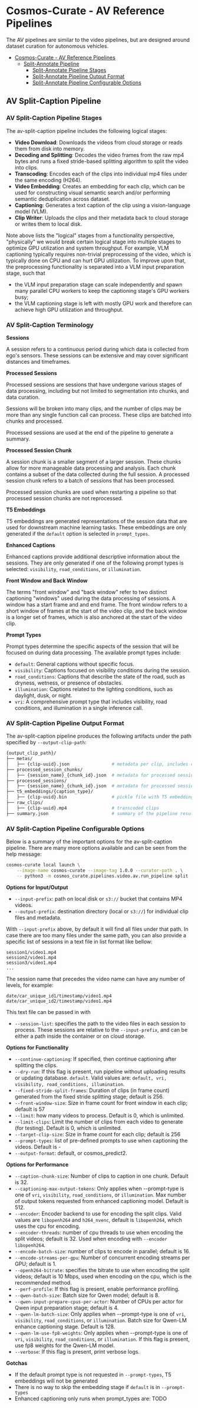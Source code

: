 # Cosmos-Curate - AV Reference Pipelines

The AV pipelines are similar to the video pipelines, but are designed around dataset curation for autonomous vehicles.

- [Cosmos-Curate - AV Reference Pipelines](#cosmos-curate---reference-pipelines)
  - [Split-Annotate Pipeline](#split-annotate-pipeline)
    - [Split-Annotate Pipeline Stages](#split-annotate-pipeline-stages)
    - [Split-Annotate Pipeline Output Format](#split-annotate-pipeline-output-format)
    - [Split-Annotate Pipeline Configurable Options](#split-annotate-pipeline-configurable-options)

## AV Split-Caption Pipeline

### AV Split-Caption Pipeline Stages

The av-split-caption pipeline includes the following logical stages:
- **Video Download**: Downloads the videos from cloud storage or reads them from disk into memory.
- **Decoding and Splitting**: Decodes the video frames from the raw mp4 bytes and runs a fixed stride-based splitting algorithm to split the video into clips.
- **Transcoding**: Encodes each of the clips into individual mp4 files under the same encoding (H264).
- **Video Embedding**: Creates an embedding for each clip, which can be used for constructing visual semantic search and/or performing semantic deduplication across dataset.
- **Captioning**: Generates a text caption of the clip using a vision-language model (VLM).
- **Clip Writer**: Uploads the clips and their metadata back to cloud storage or writes them to local disk.

Note above lists the "logical" stages from a functionality perspective,
"physically" we would break certain logical stage into multiple stages to optimize GPU utilization and system throughput.
For example, VLM captioning typically requires non-trivial preprocessing of the video, which is typically done on CPU and can hurt GPU utilization.
To improve upon that, the preprocessing functionality is separated into a VLM input preparation stage, such that
- the VLM input preparation stage can scale independently and spawn many parallel CPU workers to keep the captioning stage's GPU workers busy;
- the VLM captioning stage is left with mostly GPU work and therefore can achieve high GPU utilization and throughput.

### AV Split-Caption Terminology

**Sessions**

A session refers to a continuous period during which data is collected from ego's sensors. These sessions can be extensive and may cover significant distances and timeframes.

**Processed Sessions**

Processed sessions are sessions that have undergone various stages of data processing, including but not limited to segmentation into chunks, and data curation.

Sessions will be broken into many clips, and the number of clips may be more than any single function call can process. These clips are batched into chunks and processed.

Processed sessions are used at the end of the pipeline to generate a summary.

**Processed Session Chunk**

A session chunk is a smaller segment of a larger  session. These chunks allow for more manageable data processing and analysis. Each chunk contains a subset of the data collected during the full session. A processed session chunk refers to a batch of sessions that has been processed.

Processed session chunks are used when restarting a pipeline so that processed session chunks are not reprocessed.

**T5 Embeddings**

T5 embeddings are generated representations of the session data that are used for downstream machine learning tasks. These embeddings are only generated if the `default` option is selected in `prompt_types`.

**Enhanced Captions**

Enhanced captions provide additional descriptive information about the sessions. They are only generated if one of the following prompt types is selected: `visibility`, `road_conditions`, or `illumination`.

**Front Window and Back Window**

The terms "front window" and "back window" refer to two distinct captioning "windows" used during the data processing of sessions. A window has a start frame and and end frame. The front window refers to a short window of frames at the start of the video clip, and the back window is a longer set of frames, which is also anchored at the start of the video clip.

**Prompt Types**

Prompt types determine the specific aspects of the session that will be focused on during data processing. The available prompt types include:

- `default`: General captions without specific focus.
- `visibility`: Captions focused on visibility conditions during the session.
- `road_conditions`: Captions that describe the state of the road, such as dryness, wetness, or presence of obstacles.
- `illumination`: Captions related to the lighting conditions, such as daylight, dusk, or night.
- `vri`: A comprehensive prompt type that includes visibility, road conditions, and illumination in a single inference call.

### AV Split-Caption Pipeline Output Format

The av-split-caption pipeline produces the following artifacts under the path specified by `--output-clip-path`:

```bash
{output_clip_path}/
├── metas/
│   ├── {clip-uuid}.json                # metadata per clip, includes captions
├── processed_session_chunks/
│   ├── {session_name}_{chunk_id}.json  # metadata for processed session chunks
├── processed_sessions/
│   ├── {session_name}_{chunk_id}.json  # metadata for processed session chunks
├── t5_embeddings/{caption_type}/
│   ├── {clip-uuid}.bin                 # pickle file with T5 embeddings for the caption type
├── raw_clips/
│   ├── {clip-uuid}.mp4                 # transcoded clips
├── summary.json                        # summary of the pipeline results
```

### AV Split-Caption Pipeline Configurable Options

Below is a summary of the important options for the av-split-caption pipeline. There are many more options available and can be seen from the help message:

```bash
cosmos-curate local launch \
    --image-name cosmos-curate --image-tag 1.0.0 --curator-path . \
    -- python3 -m cosmos_curate.pipelines.video.av.run_pipeline split --help
```

**Options for Input/Output**

- `--input-prefix`: path on local disk or `s3://` bucket that contains MP4 videos.
- `--output-prefix`: destination directory (local or `s3://`) for individual clip files and metadata.

With `--input-prefix` above, by default it will find all files under that path.
In case there are too many files under the same path, you can also provide a specific list of sessions in a text file in list format like bellow:

```
session1/video1.mp4
session2/video1.mp4
session3/video1.mp4
...
```

The session name that precedes the video name can have any number of levels, for example:

```
date/car_unique_id1/timestamp/video1.mp4
date/car_unique_id2/timestamp/video1.mp4
```

This text file can be passed in with
- `--session-list`: specifies the path to the video files in each session to process. These sessions are relative to the `--input-prefix`, and can be either a path inside the container or on cloud storage.

**Options for Functionality**


- `--continue-captioning`: If specified, then continue captioning after splitting the clips.
- `--dry-run`: If this flag is present, run pipeline without uploading results or updating database.
`default`. Valid values are: `default, vri, visibility, road_conditions, illumination`.
- `--fixed-stride-split-frames`: Duration of clips (in frame count) generated from the fixed stride splitting stage; default is 256.
- `--front-window-size`: Size in frame count for front window in each clip; default is 57
- `--limit`: how many videos to process. Default is 0, which is unlimited.
- `--limit-clips`: Limit the number of clips from each video to generate (for testing). Default is 0, which is unlimited.
- `--target-clip-size`: Size in frame count for each clip; default is 256
- `--prompt-types`: list of pre-defined prompts to use when captioning the videos. Default is - 
- `--output-format`: default, or cosmos_predict2.

**Options for Performance**

- `--caption-chunk-size`: Number of clips to caption in one chunk. Default is 32.
- `--captioning-max-output-tokens`: Only applies when --prompt-type is one of `vri`, `visibility`, `road_conditions`, or `illumination`. Max number of output tokens requested from enhanced captioning model. Default is 512.
- `--encoder`: Encoder backend to use for encoding the split clips. Valid values are `libopenh264` and `h264_nvenc`, default is `libopenh264`, which uses the cpu for encoding.
- `--encoder-threads`: number of cpu threads to use when encoding the split videos; default is 32. Used when encoding with `--encoder libopenh264`.
- `--encode-batch-size`: number of clips to encode in parallel; default is 16.
- `--encode-streams-per-gpu`: Number of concurrent encoding streams per GPU; default is 1.
- `--openh264-bitrate`: specifies the bitrate to use when encoding the split videos; default is 10 Mbps, used when encoding on the cpu, which is the recommended method.
- `--perf-profile`: If this flag is present, enable performance profiling.
- `--qwen-batch-size`: Batch size for Qwen model; default is 8.
- `--qwen-input-prepare-cpus-per-actor`: Number of CPUs per actor for Qwen input preparation stage; default is 4.
- `--qwen-lm-batch-size`: Only applies when --prompt-type is one of `vri`, `visibility`, `road_conditions`, or `illumination`. Batch size for Qwen-LM enhance captioning stage. Default is 128.
- `--qwen-lm-use-fp8-weights`: Only applies when --prompt-type is one of `vri`, `visibility`, `road_conditions`, or `illumination`. If this flag is present, use fp8 weights for the Qwen-LM model.
- `--verbose`: If this flag is present, print verbose logs.

**Gotchas**

* If the default prompt type is not requested in `--prompt-types`, T5 embeddings will not be generated
* There is no way to skip the embedding stage if `default` is in `--prompt-types`
* Enhanced captioning only runs when prompt_types are: TODO